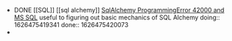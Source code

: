 - DONE [[SQL]] [[sql alchemy]] [SqlAlchemy ProgrammingError 42000 and MS SQL](https://www.blog.pythonlibrary.org/2011/01/15/sqlalchemy-programmingerror-42000-and-ms-sql/) useful to figuring out basic mechanics of SQL Alchemy
  doing:: 1626475419341
  done:: 1626475420073
-